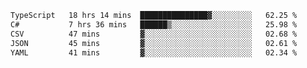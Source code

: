 <!--START_SECTION:waka-->

```txt
TypeScript   18 hrs 14 mins  ███████████████▓░░░░░░░░░   62.25 %
C#           7 hrs 36 mins   ██████▒░░░░░░░░░░░░░░░░░░   25.98 %
CSV          47 mins         ▓░░░░░░░░░░░░░░░░░░░░░░░░   02.68 %
JSON         45 mins         ▓░░░░░░░░░░░░░░░░░░░░░░░░   02.61 %
YAML         41 mins         ▓░░░░░░░░░░░░░░░░░░░░░░░░   02.34 %
```

<!--END_SECTION:waka-->